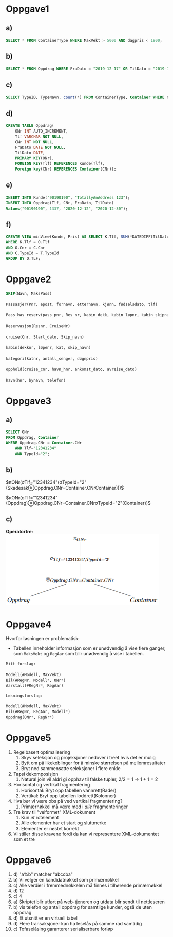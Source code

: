 # Oppgave1
## a)
``` SQL
SELECT * FROM ContainerType WHERE MaxVekt > 5000 AND dagpris < 1800;
```

## b)
``` SQL
SELECT * FROM Oppdrag WHERE FraDato = "2019-12-17" OR TilDato = "2019-12-19";
```

## c)
``` SQL
SELECT TypeID, TypeNavn, count(*) FROM ContainerType, Container WHERE ContainerType.TypeID = Container.TypeID;
```

## d)
``` SQL
CREATE TABLE Oppdrag(
    ONr INT AUTO_INCREMENT,
    Tlf VARCHAR NOT NULL, 
    CNr INT NOT NULL, 
    FraDato DATE NOT NULL,
    TilDato DATE,
    PRIMARY KEY(ONr),
    FOREIGN KEY(Tlf) REFERENCES Kunde(Tlf),
    Foreign key(CNr) REFERENCES Container(CNr));
```

## e)
``` SQL
INSERT INTO Kunde("90190190", "TotallyAnAddress 123");
INSERT INTO Oppdrag(Tlf, CNr, FraDato, TilDato) 
Values("90190190", 1337, "2020-12-12", "2020-12-30");
```

## f)
``` SQL
CREATE VIEW minView(Kunde, Pris) AS SELECT K.Tlf, SUM(*DATEDIFF(TilDato, FraDato)*Dagpris) FROM Kunde AS K, Oppdrag AS O, Container AS C, ContainerType AS T 
WHERE K.Tlf = O.Tlf
AND O.Cnr = C.Cnr
AND C.TypeId = T.TypeId
GROUP BY O.TLF;  
```

# Oppgave2
``` SQL
SKIP(Navn, MaksPass)

Passasjer(Pnr, epost, fornavn, etternavn, kjønn, fødselsdato, tlf)

Pass_has_reserv(pass_pnr, Res_nr, kabin_dekk, kabin_løpnr, kabin_skipnavn, døgnpris)

Reservasjon(Resnr, CruiseNr)

cruise(Cnr, Start_dato, Skip_navn)

kabin(dekknr, løpenr, kat, skip_navn)

kategori(katnr, antall_senger, døgnpris)

opphold(cruise_cnr, havn_hnr, ankomst_dato, avreise_dato)

havn(hnr, bynavn, telefon)
```

# Oppgave3
## a)
``` SQL
SELECT ONr 
FROM Oppdrag, Container 
WHERE Oppdrag.CNr = Container.CNr 
    AND Tlf="12341234" 
    AND TypeId="2";
```
## b)
$πONr(σTlf="12341234"(σTypeId="2"(Skadesak⊗Oppdrag.CNr=Container.CNrContainer)))$

$πONr(σTlf="12341234"(Oppdrag)⊗Oppdrag.CNr=Container.CNrσTypeId="2"(Container))$

## c)
**Operatortre:**   
<img src=img/operatortre.png>

# Oppgave4
Hvorfor løsningen er problematisk: 
- Tabellen inneholder informasjon som er unødvendig å vise flere ganger, som ```MaksVekt``` og ```RegAar``` som blir unødvendig å vise i tabellen.

``` SQL
Mitt forslag:

Modell(#Modell, MaxVekt)  
Bil(#RegNr, Modell*, ONr*)   
Aarstall(#RegNr*, RegAar)
```

``` SQL
Løsningsforslag:

Modell(#Modell, MaxVekt)
Bil(#RegNr, RegAar, Modell*)   
Oppdrag(ONr*, RegNr*)   
```

# Oppgave5
1. Regelbasert optimalisering
   1. Skyv seleksjon og projeksjoner nedover i treet hvis det er mulig
   2. Bytt om på likekoblinger for å minske størrelsen på mellomresultater
   3. Bryt ned sammensatte seleksjoner i flere enkle
2. Tapsi dekomposisjon
   1. Natural join vil aldri gi opphav til falske tupler, $2/2=1$ -> $1+1=2$
3. Horisontal og vertikal fragmentering
   1. Horisontal: Bryt opp tabellen vannrett(Rader)
   2. Vertikal: Bryt opp tabellen loddrett(Kolonner)
4. Hva bør vi være obs på ved vertikal fragmentering?
   1. Primærnøkkel må være med i *alle* fragmenteringer
5. Tre krav til "velformet" XML-dokument
   1. Kun *et* rotelement
   2. Alle elementer har et start og sluttmerke
   3. Elementer er nøstet korrekt
6. Vi stiller disse kravene fordi da kan vi representere XML-dokumentet som et tre

# Oppgave6
1. d) "a%b" matcher "abccba"
2. b) Vi velger en kandidatnøkkel som primærnøkkel
3. c) Alle verdier i fremmednøkkelen må finnes i tilhørende primærnøkkel
4. d) 12
5. c) 4
6. a) Skriptet blir utført på web-tjeneren og utdata blir sendt til nettleseren
7. b) vis telefon og antall oppdrag for samtlige kunder, også de uten oppdrag
8. d) Et utsnitt er en virtuell tabell
9. d) Flere transaksjoner kan ha leselås på samme rad samtidig
10. c) Tofaselåsing garanterer serialiserbare forløp